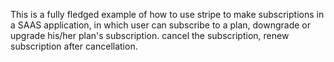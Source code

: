 This is a fully fledged example of how to use stripe to make subscriptions in a SAAS application,
in which user can subscribe to a plan, downgrade or upgrade his/her plan's subscription.
cancel the subscription, renew subscription after cancellation.